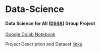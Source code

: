 # Data-Science

#### Data Science for All ([DS4A](https://www.correlation-one.com/en/data-science-for-all)) Group Project
[Google Colab Notebook](https://colab.research.google.com/drive/1K5-s10Ymh6mFHfX8Bzt6XUsFhSdBo1kc#scrollTo=8XwuUcVuFX_z)

Project Description and Dataset [links](https://docs.google.com/document/d/1Pmr29xFd9ASXM_DOAxzWyBw7dkXSS67gYXxyzLwPt_Q/edit#)



